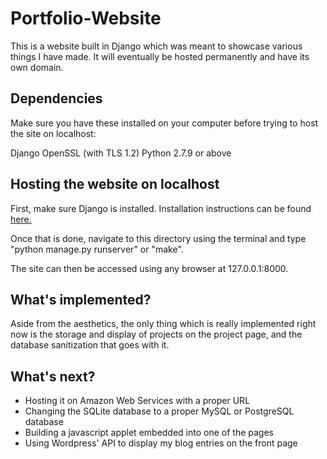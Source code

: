 # Portfolio-Website
This is a website built in Django which was meant to showcase various things I have made. It will eventually be hosted permanently and have its own domain.

## Dependencies

Make sure you have these installed on your computer before trying to host the site on
localhost:

Django
OpenSSL (with TLS 1.2)
Python 2.7.9 or above

## Hosting the website on localhost

First, make sure Django is installed. Installation instructions can be found [here.](https://www.djangoproject.com/download/)

Once that is done, navigate to this directory using the terminal and type "python manage.py runserver" or "make".

The site can then be accessed using any browser at 127.0.0.1:8000.

## What's implemented?

Aside from the aesthetics, the only thing which is really implemented right now is the storage and display of projects on the project page, and the database sanitization that goes with it.

## What's next?

* Hosting it on Amazon Web Services with a proper URL
* Changing the SQLite database to a proper MySQL or PostgreSQL database
* Building a javascript applet embedded into one of the pages
* Using Wordpress' API to display my blog entries on the front page